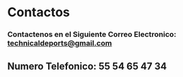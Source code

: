 # Contactos
### Contactenos en el Siguiente Correo Electronico: technicaldeports@gmail.com
## Numero Telefonico: 55 54 65 47 34  
